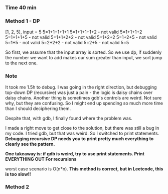 ### Time 40 min

### Method 1 - DP
[1, 2, 5], input = 5
5=1+1+1+1+1
5=1+1+1+1+2 - not valid
5=1+1+1+2
5=1+1+1+5 - not valid
5=1+1+2+2 - not valid
5=1+2+2
5=1+2+5 - not valid
5=1+5 - not valid
5=2+2+2 - not valid
5=2+5 - not valid
5=5

So first, we assume that the input array is sorted. So we use dp, if suddenly the number
we want to add makes our sum greater than input, we sort jump to the next one. 

### Note 
It took me 1.5h to debug. I was going in the right direction, but debugging top-down DP (recursive) was just a pain - the logic is daisy chains over daisy chains. 
Another thing is sometimes gdb's controls are weird. Not sure why, but they are confusing. So I might end up spending 
so much more time than I should deciphering them. 

Despite that, with gdb, I finally found where the problem was. 

I made a right move to get close to the solution, but there was still a bug in my code. 
I tried gdb, but that was weird. So I switched to print statements. **Debugging recursive DP needs
you to print pretty much everything to clearly see the pattern.**

**One takeaway is: if gdb is weird, try to use print statements. Print EVERYTHING OUT For recursions**

worst case scenario is O(n*n). **This method is correct, but in Leetcode, this is too slow!!**

### Method 2

